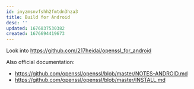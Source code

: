 ```yaml
---
id: inyzmsnvfshh2fmtdn3hza3
title: Build for Android
desc: ''
updated: 1676837530382
created: 1676694419673
---
```


Look into https://github.com/217heidai/openssl_for_android

Also official documentation:    
- https://github.com/openssl/openssl/blob/master/NOTES-ANDROID.md
- https://github.com/openssl/openssl/blob/master/INSTALL.md
